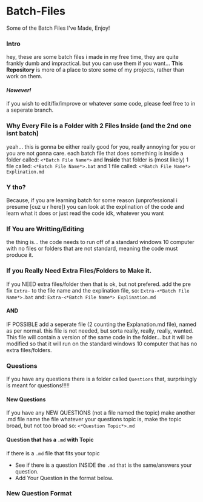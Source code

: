 # Batch-Files
Some of the Batch Files I've Made, Enjoy!

### Intro
hey, these are some batch files i made in my free time, they are quite frankly dumb and impractical.
but you can use them if you want...
**This Repository** is more of a place to store some of my projects, rather than work on them.

#### **_However!_**
if you wish to edit/fix/improve or whatever some code, please feel free to in a seperate branch.

### Why Every File is a Folder with 2 Files Inside (and the 2nd one isnt batch)
yeah... this is gonna be either really good for you, really annoying for you or you are not gonna care.
each batch file that does something is inside a folder called:
`<*Batch File Name*>`
and **Inside** that folder is (most likely) 1 file called:
`<*Batch File Name*>.bat`
and 1 file called:
`<*Batch File Name*> Explination.md`

### Y tho?
Because, if you are learning batch for some reason (unprofessional i presume [cuz u r here])
you can look at the explination of the code and learn what it does or just read the code
idk, whatever you want

### If You are Writting/Editing
the thing is... the code needs to run off of a standard windows 10 computer with no
files or folders that are not standard, meaning the code must produce it.

### If you Really Need Extra Files/Folders to Make it.
If you NEED extra files/folder then that is ok, but not prefered.
add the pre fix `Extra-` to the file name and the explination file, so:
`Extra-<*Batch File Name*>.bat`
and:
`Extra-<*Batch File Name*> Explination.md`

#### AND
IF POSSIBLE add a seperate file (2 counting the Explanation.md file), named as per normal.
this file is not needed, but sorta really, really, really, wanted.
This file will contain a version of the same code in the folder... but it will be modified
so that it will run on the standard windows 10 computer that has no extra files/folders.

### Questions
If you have any questions there is a folder called
`Questions`
that, surprisingly is meant for questions!!!!!

#### New Questions
If you have any NEW QUESTIONS (not a file named the topic) make another .md file 
name the file whatever your questions topic is, make the topic broad, but not too broad so:
`<*Question Topic*>.md`

#### Question that has a `.md` with Topic
if there is a `.md` file that fits your topic
- See if there is a question INSIDE the `.md` that is the same/answers your question.
- Add Your Question in the format below.

### New Question Format
